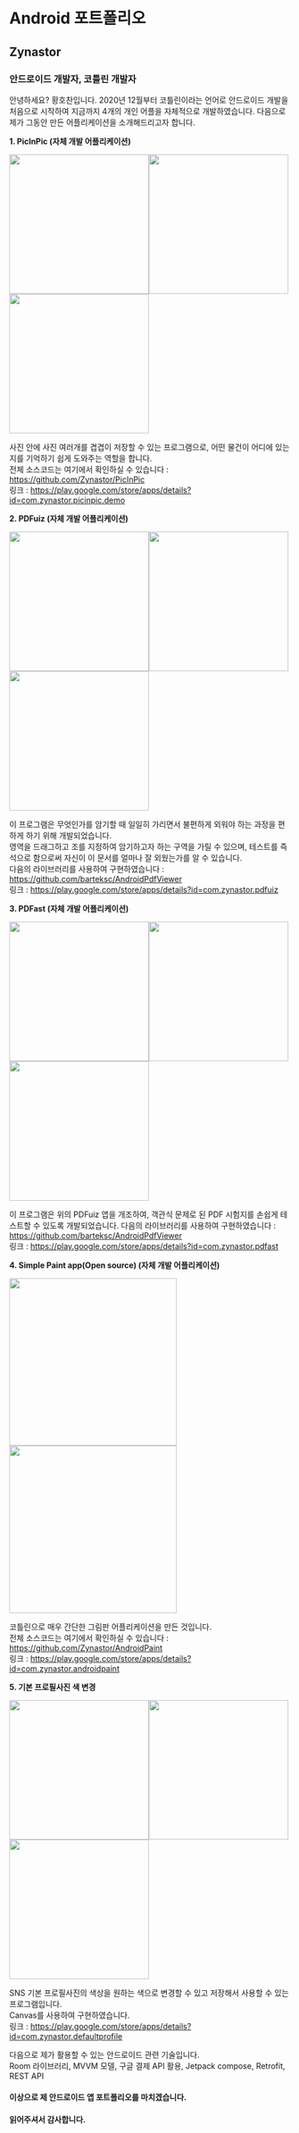 # Android 포트폴리오
## Zynastor
### 안드로이드 개발자, 코틀린 개발자

안녕하세요? 황호찬입니다. 2020년 12월부터 코틀린이라는 언어로 안드로이드 개발을 처음으로 시작하여 지금까지 4개의 개인 어플을 자체적으로 개발하였습니다.
다음으로 제가 그동안 만든 어플리케이션을 소개해드리고자 합니다.

**1. PicInPic (자체 개발 어플리케이션)**


<img src="https://play-lh.googleusercontent.com/TbYg66lF6S5hcnP38J4fcCsIgjeGBnYYro15TXC1flS86sSnIlmGmqb6QMcogBj6sB8=w2560-h1272-rw" width="250"><img src="https://play-lh.googleusercontent.com/Ej1qrFjXRxPzxyg4w-BFz3UUb7K15UTNY_nZB6kXl78BMHDXs0hwctLR6LzC6VVmhQ=w2560-h1272-rw" width="250"><img src="https://play-lh.googleusercontent.com/3jXkb7i0iNLshebwpJfsxEEg0R7DZ1V5oIBbOt0wIrb53HZ-ziCnjfRhQplTEqGpTw=w2560-h1272-rw" width="250">

사진 안에 사진 여러개를 겹겹이 저장할 수 있는 프로그램으로, 어떤 물건이 어디에 있는지를 기억하기 쉽게 도와주는 역할을 합니다.  
전체 소스코드는 여기에서 확인하실 수 있습니다 : https://github.com/Zynastor/PicInPic  
링크 : https://play.google.com/store/apps/details?id=com.zynastor.picinpic.demo  

**2. PDFuiz (자체 개발 어플리케이션)**


<img src="https://play-lh.googleusercontent.com/VLPpRP5shvuPWiFIoRP4_CSavwrbuQ6YBKzgSJ8cVvEsduD_OX-MCG3-xbyTTHG5rgw=w2560-h1272-rw" width="250"><img src="https://play-lh.googleusercontent.com/QHgvFMhZWXxPHvNS9sBeKL86xYUjW8_y31L8JNU_Te8j3JqJxIee8uS9UP5-4ex_BUw=w2560-h1272-rw" width="250"><img src="https://play-lh.googleusercontent.com/sK-SeqQUAOpaZ_dXo3NC9_HJQ8GnE4kbL64B-nMjcIfOsCMhxxF4GVwFUnWSWY_-CQ=w2560-h1272-rw" width="250">

이 프로그램은 무엇인가를 암기할 때 일일히 가리면서 불편하게 외워야 하는 과정을 편하게 하기 위해 개발되었습니다.  
영역을 드래그하고 조를 지정하여 암기하고자 하는 구역을 가릴 수 있으며, 테스트를 즉석으로 함으로써 자신이 이 문서를 얼마나 잘 외웠는가를 알 수 있습니다.  
다음의 라이브러리를 사용하여 구현하였습니다 : https://github.com/barteksc/AndroidPdfViewer  
링크 : https://play.google.com/store/apps/details?id=com.zynastor.pdfuiz  

**3. PDFast (자체 개발 어플리케이션)**


<img src="https://play-lh.googleusercontent.com/cOG2tWfmEOvoCQXsRzEoJ0w-ZTnVNseN0wwxLjqQD48JvNDhslPPLQ1SlcAjwE85FlI=w2560-h1440-rw" width="250"><img src="https://play-lh.googleusercontent.com/yxf6Zl5ztdwWVtaBZ7F6D5i8ZoFpHyYA8ftxC5mljhCTKo4QApB5wCY150-i0a6DpZM=w2560-h1440-rw" width="250"><img src="https://play-lh.googleusercontent.com/iiGdVPSPaqfwhA15be7eFTcSJ0dubVuG4YD3NcJhN65QtrgTApMSsZeOlkKYe5iY5Es=w2560-h1440-rw" width="250">

이 프로그램은 위의 PDFuiz 앱을 개조하여, 객관식 문제로 된 PDF 시험지를 손쉽게 테스트할 수 있도록 개발되었습니다.
다음의 라이브러리를 사용하여 구현하였습니다 : https://github.com/barteksc/AndroidPdfViewer  
링크 : https://play.google.com/store/apps/details?id=com.zynastor.pdfast 


**4. Simple Paint app(Open source) (자체 개발 어플리케이션)**


<img src="https://play-lh.googleusercontent.com/ZKP2Vxp080dhVIVUBV__V5s3xmd90VCXYiIf0tSDWw5gUhmf22gUAhsexPoA143Emw=w2560-h1272-rw" width="300"><img src="https://play-lh.googleusercontent.com/E36kyNk-FlxE3S6pUd2P3d-re1cDh8PZExMn6V6N0oRpOp7r0It7jKA5lICjBhGk1PQD=w2560-h1272-rw" width="300">

코틀린으로 매우 간단한 그림판 어플리케이션을 만든 것입니다.  
전체 소스코드는 여기에서 확인하실 수 있습니다 : https://github.com/Zynastor/AndroidPaint  
링크 : https://play.google.com/store/apps/details?id=com.zynastor.androidpaint  

**5. 기본 프로필사진 색 변경**


<img src="https://play-lh.googleusercontent.com/LCC56YrP9LSnkC4tZMlZ7Zo03N4j7DCYAdEVNCCidHQD5xchs-Vt-lW1VXqtodrvTFI=w2560-h1272-rw" width="250"><img src="https://play-lh.googleusercontent.com/KnkEndAQ0U2FQcWZ8wa6Ra5BiDbvpalkq9FR_f4i7CCNpqFLo-CTftR0jp3ssAISVQ=w2560-h1272-rw" width="250"><img src="https://play-lh.googleusercontent.com/TYniHD5MJYjr6SygQh0hcL4Xq9_Y-yPjPsF88fvWrCXtbQJE0VGuWkG_7q8fQW3MqQ=w2560-h1272-rw" width="250">


SNS 기본 프로필사진의 색상을 원하는 색으로 변경할 수 있고 저장해서 사용할 수 있는 프로그램입니다.  
Canvas를 사용하여 구현하였습니다.  
링크 : https://play.google.com/store/apps/details?id=com.zynastor.defaultprofile  


다음으로 제가 활용할 수 있는 안드로이드 관련 기술입니다.   
Room 라이브러리, MVVM 모델, 구글 결제 API 활용, Jetpack compose, Retrofit, REST API


#### 이상으로 제 안드로이드 앱 포트폴리오를 마치겠습니다.  
#### 읽어주셔서 감사합니다.  
